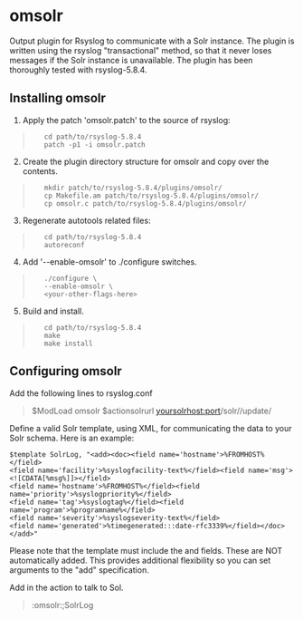 omsolr
==============

Output plugin for Rsyslog to communicate with a Solr instance. The plugin is written using the rsyslog 
"transactional" method, so that it never loses messages if the Solr instance is unavailable.  The plugin
has been thoroughly tested with rsyslog-5.8.4.


Installing omsolr
-------------------------
1. Apply the patch 'omsolr.patch' to the source of rsyslog:

>        cd path/to/rsyslog-5.8.4
>        patch -p1 -i omsolr.patch

2. Create the plugin directory structure for omsolr and copy over the contents.
        
>        mkdir patch/to/rsyslog-5.8.4/plugins/omsolr/
>        cp Makefile.am patch/to/rsyslog-5.8.4/plugins/omsolr/
>        cp omsolr.c patch/to/rsyslog-5.8.4/plugins/omsolr/

3. Regenerate autotools related files:

>        cd path/to/rsyslog-5.8.4
>        autoreconf

4. Add '--enable-omsolr' to ./configure switches.

>        ./configure \
>        --enable-omsolr \
>        <your-other-flags-here>

5. Build and install.

>        cd path/to/rsyslog-5.8.4
>        make
>        make install


Configuring omsolr
------------------
Add the following lines to rsyslog.conf

>    $ModLoad omsolr
>    $actionsolrurl <yoursolrhost:port>/solr/<corename>/update/
    
Define a valid Solr template, using XML, for communicating the data to your Solr schema.  Here is an example:

    $template SolrLog, "<add><doc><field name='hostname'>%FROMHOST%</field>
    <field name='facility'>%syslogfacility-text%</field><field name='msg'><![CDATA[%msg%]]></field>
    <field name='hostname'>%FROMHOST%</field><field name='priority'>%syslogpriority%</field>
    <field name='tag'>%syslogtag%</field><field name='program'>%programname%</field>
    <field name='severity'>%syslogseverity-text%</field>
    <field name='generated'>%timegenerated:::date-rfc3339%</field></doc></add>"

Please note that the template must include the <add> and <doc> fields.  These are NOT automatically 
added.  This provides additional flexibility so you can set arguments to the "add" specification.

Add in the action to talk to Sol.

>    :omsolr:;SolrLog
